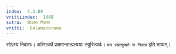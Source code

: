 ```yaml
---
index:  4.3.89
vrittiindex:  1448
sutra:  सोऽस्य निवासः
vritti:  balamanorama 
---
```


सोऽस्य निवासः। अस्मिन्नर्थे प्रथमान्तात्प्रत्ययाः स्युरित्यर्थः। `यत्र संप्रत्युष्यते स निवास` इति भाष्यम्।

